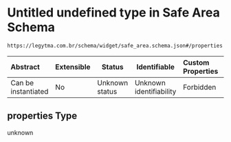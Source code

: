 # Untitled undefined type in Safe Area Schema

```txt
https://legytma.com.br/schema/widget/safe_area.schema.json#/properties
```




| Abstract            | Extensible | Status         | Identifiable            | Custom Properties | Additional Properties | Access Restrictions | Defined In                                                                               |
| :------------------ | ---------- | -------------- | ----------------------- | :---------------- | --------------------- | ------------------- | ---------------------------------------------------------------------------------------- |
| Can be instantiated | No         | Unknown status | Unknown identifiability | Forbidden         | Allowed               | none                | [safe_area.schema.json\*](../schema/widget/safe_area.schema.json "open original schema") |

## properties Type

unknown
